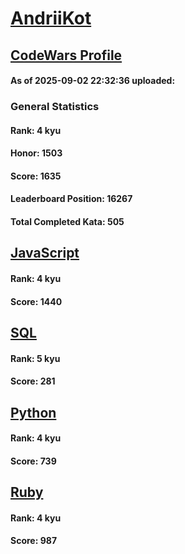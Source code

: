 # [AndriiKot](https://www.codewars.com/users/AndriiKot)

## [CodeWars Profile](https://www.codewars.com/users/AndriiKot)

#### As of 2025-09-02 22:32:36 uploaded:

### General Statistics

#### Rank: 4 kyu

#### Honor: 1503

#### Score: 1635

#### Leaderboard Position: 16267

#### Total Completed Kata: 505



## [JavaScript](https://github.com/AndriiKot/JavaScript__CodeWars)

#### Rank: 4 kyu

#### Score: 1440


## [SQL](https://github.com/AndriiKot/SQL__CodeWars)

#### Rank: 5 kyu

#### Score: 281


## [Python](https://github.com/AndriiKot/Python__CodeWars)

#### Rank: 4 kyu

#### Score: 739


## [Ruby](https://github.com/AndriiKot/Ruby__CodeWars)

#### Rank: 4 kyu

#### Score: 987


